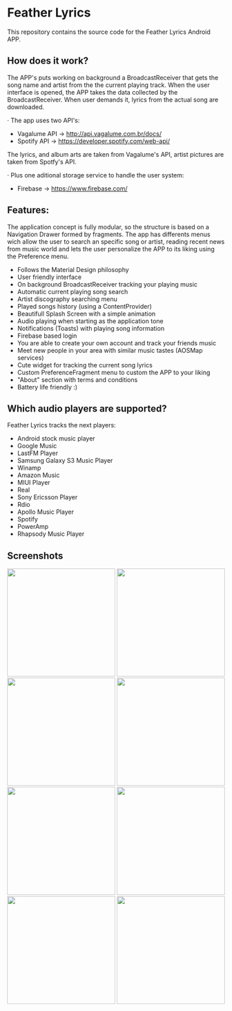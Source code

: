 # Feather Lyrics

This repository contains the source code for the Feather Lyrics Android APP.

## How does it work?

The APP's puts working on background a BroadcastReceiver that gets the song name and artist from the the current playing track.
When the user interface is opened, the APP takes the data collected by the BroadcastReceiver. When user demands it, lyrics from the actual song are downloaded.

· The app uses two API's:

- Vagalume API -> http://api.vagalume.com.br/docs/
- Spotify API -> https://developer.spotify.com/web-api/

The lyrics, and album arts are taken from Vagalume's API, artist pictures are taken from Spotfy's API.

· Plus one aditional storage service to handle the user system:

- Firebase -> https://www.firebase.com/


## Features:

The application concept is fully modular, so the structure is based on a Navigation Drawer formed by fragments. The app has differents menus wich allow the user to search an specific song or artist, reading recent news from music world and lets the user personalize the APP to its liking using the Preference menu.

- Follows the Material Design philosophy
- User friendly interface
- On background BroadcastReceiver tracking your playing music
- Automatic current playing song search
- Artist discography searching menu
- Played songs history (using a ContentProvider)
- Beautifull Splash Screen with a simple animation
- Audio playing when starting as the application tone
- Notifications (Toasts) with playing song information
- Firebase based login
- You are able to create your own account and track your friends music
- Meet new people in your area with similar music tastes (AOSMap services)
- Cute widget for tracking the current song lyrics
- Custom PreferenceFragment menu to custom the APP to your liking
- "About" section with terms and conditions
- Battery life friendly :)

## Which audio players are supported?

Feather Lyrics tracks the next players:

* Android stock music player
* Google Music
* LastFM Player
* Samsung Galaxy S3 Music Player
* Winamp
* Amazon Music
* MIUI Player
* Real
* Sony Ericsson Player
* Rdio
* Apollo Music Player
* Spotify
* PowerAmp
* Rhapsody Music Player

## Screenshots

<img src="http://i.imgur.com/JDCUmOG.png" width="250">
<img src="http://i.imgur.com/ObSxjv0.jpg" width="250">
<img src="http://i.imgur.com/Y4do4gK.png" width="250">
<img src="http://i.imgur.com/1CDRmde.png" width="250">
<img src="http://i.imgur.com/tnExHHU.jpg" width="250">
<img src="http://i.imgur.com/2GfK3RI.png" width="250">
<img src="http://i.imgur.com/fkU3dhN.png" width="250">
<img src="http://i.imgur.com/5qANarU.jpg" width="250">


